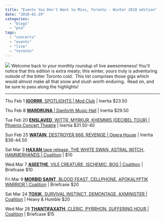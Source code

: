 ```yaml
---
title: "Events You Don't Want to Miss, Toronto - Winter 2018 edition"
date: "2018-01-29"
categories: 
  - "blogs"
  - "psa"
tags: 
  - "concerts"
  - "events"
  - "live"
  - "toronto"
---
```


![](https://hellbound.ca/wp-content/uploads/2018/01/dBTour2018_AdmatOnline-1-874x1170-224x300.jpg) Welcome back to your monthly roundup of live awesomeness! You'll notice that this edition is extra meaty; this winter, yours truly is adventuring outside of the bitter Toronto cold.  This list comprises those gigs which would almost make all that snow and slush worth enduring.  Read on, and be sure to pass along the highlights!

* * *

Thu Feb 1 [**IGORRR**, SPOTLIGHTS | Mod Club](https://www.facebook.com/events/310849799384412/) | Inertia $23.50

Thu Feb 8 [**WARDRUNA** | Danforth Music Hall](https://www.facebook.com/events/1718113078219123/) | Inertia $29.50

Tue Feb 20 [**ENSLAVED**, WITTR, MYRKUR, KHEMMIS (DECIBEL TOUR) | Phoenix Concert Theatre](https://www.facebook.com/events/120740875355100/) | Inertia $31.50-40

Sun Feb 25 [**WATAIN**, DESTROYER 666, REVENGE | Opera House](https://www.facebook.com/events/160862224522631/) | Inertia $36-44.50

Sat Mar 3 [**HAXAN** tape release, THE WHITE SWAN, ASTRAL WITCH, HAMMERHANDS | Coalition](https://www.facebook.com/events/192738238134197/) | $10

Wed Mar 7 [**ASEETHE**, VILE CREATURE, ISCHEMIC, BOG | Coalition](https://www.facebook.com/events/1295913130553041/) | Briefcase $10

Fri Mar 9 [**MORBID SAINT**, BLOOD FEAST, CELLPHONE, APOKALYPTIK WARRIOR | Coalition](https://www.facebook.com/events/518943365146540/) | Briefcase $20

Sat Mar 24 [**TOXIK**, SURVIVAL INSTINCT, DEMONTAGE, AXMINISTER | Coalition](https://www.facebook.com/events/1007348012738943/) | Heavy & Humble $20

Wed Mar 28 [**THANTIFAXATH**, CLERIC, PYRRHON, SUFFERING HOUR | Coalition](https://www.facebook.com/events/210247472879741/) | Briefcase $15
